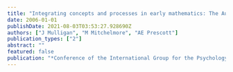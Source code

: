 ```yaml
---
title: "Integrating concepts and processes in early mathematics: The Australian Pattern and Structure Awareness Project (PASMAP)"
date: 2006-01-01
publishDate: 2021-08-03T03:53:27.928690Z
authors: ["J Mulligan", "M Mitchelmore", "AE Prescott"]
publication_types: ["2"]
abstract: ""
featured: false
publication: "*Conference of the International Group for the Psychology of Mathematics …*"
---
```


